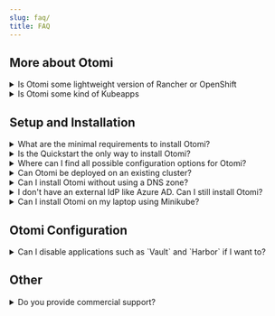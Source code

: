 ```yaml
---
slug: faq/
title: FAQ
---
```


## More about Otomi

<details>
  <summary>Is Otomi some lightweight version of Rancher or OpenShift</summary>

We understand that solutions like Rancher and OpenShift all propagate that their solutions ship with integrated tools, but we take the term integrated a little different. Within Otomi, integrated means that the application is pre-configured with Otomi base configuration values, the application has been adjusted to comply with all Otomi security policies, and all applications have been made user-aware and multi-tenant.

Otomi can NOT be used to provision and manage Kubernetes clusters. Otomi is a layer on top of Kubernetes that can be installed in one run and offers a complete suite of integrated and pre-configured applications combined with automation and developer self-service.

</details>

<details>
  <summary>Is Otomi some kind of Kubeapps</summary>

We can imagine when looking at the list of all pre-configured and ready-to-use apps, you might get the impression that Otomi is some kind of apps catalog. But the opposite is true. When you install Otomi, you will get all of these apps and they’re already configured for you. You can then use the web UI or values repository to adjust the configuration of these apps based on your own requirements.

</details>

## Setup and Installation

<details>
  <summary>What are the minimal requirements to install Otomi?</summary>

Otomi requires a running Kubernetes cluster of version `1.18` up to `1.21` using a Node pool with at least `12 vCPU` and `16 GiB memory` in AWS, Azure, or Google Cloud Platform. Otomi can also be installed using the `on-prem` provider. See the [Quickstart](https://github.com/redkubes/quickstart/tree/main/onprem) for more information about installing Otomi on your own hardware.

</details>

<details>
  <summary>Is the Quickstart the only way to install Otomi?</summary>

No. The [otomi-quickstart](https://github.com/redkubes/quickstart) uses Terraform to provision a three-node Kubernetes cluster in AWS, Azure, or GCP and installs Otomi. You can also provision up a Kubernetes cluster yourself and install Otomi using the Helm chart. Check [chart-install](https://otomi.io/docs/installation/chart) for more details.

</details>

<details>
  <summary>Where can I find all possible configuration options for Otomi?</summary>

When installing Otomi with the helm chart you can find its `values.schema.json` inside, which contains all the possible install configuration parameters. It is generated from [otomi-core/values-schema.yaml](https://github.com/redkubes/otomi-core/blob/master/values-schema.yaml).

</details>

<details>
  <summary>Can Otomi be deployed on an existing cluster?</summary>

Yes, Otomi can be installed on any cluster as long as there are no namespaces that are also created by Otomi.

</details>

<details>
  <summary>Can I install Otomi without using a DNS zone?</summary>

Yes, using a DNS zone for name resolution is optional. When installing Otomi with minimal values, nip.io is used for name resolution pointing to the public IP of the cloud load balancer.

</details>

<details>
  <summary>I don't have an external IdP like Azure AD. Can I still install Otomi?</summary>

Yes, using an external IdP like Azure AD is optional. When installing Otomi with minimal values (no optional configuration), Otomi will configure Keycloak as an IdP. You can create users in Keycloak and assign them to the pre-configured roles.

</details>

<details>
  <summary>Can I install Otomi on my laptop using Minikube?</summary>

Yes. You can use the Otomi `onprem` provider to install Otomi on Kubernetes running on your own hardware, including Minikube. Note that Otomi requires sufficient resources and that Otomi does not support ARM CPU architecture. We will soon publish more documentation on how to install Otomi using the onprem provider.

</details>

## Otomi Configuration

<details>
  <summary>Can I disable applications such as `Vault` and `Harbor` if I want to?</summary>

Yes, it is possible to disable certain applications. See the [values.yaml](https://github.com/redkubes/otomi-core/blob/master/chart/otomi/values.yaml) for all options. Also checkout the [values-schema.yaml](https://github.com/redkubes/otomi-core/blob/master/values-schema.yaml) to check which applications can be `disabled`. We will soon come with a new release that will by default install the minimal set of applications and where you can use Otomi Console to enable optional applications.

See the following example to enable/disable optional apps when installing Otomi using the Helm Chart:

```yaml
# values.yaml configuration
otomi:
# Disabling apps such as Harbor, Vault
apps:
  harbor:
    enabled: false
  vault:
    enabled: false
```

</details>

## Other

<details>
  <summary>Do you provide commercial support?</summary>

Yes, you can contact us for commercial support. [Red Kubes](https://redkubes.com) is the company behind Otomi.

</details>
